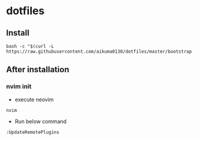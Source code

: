 # dotfiles

## Install

```
bash -c "$(curl -L https://raw.githubusercontent.com/aikuma0130/dotfiles/master/bootstrap.sh)"
```

## After installation

### nvim init

* execute neovim
```
nvim
```

* Run below command
```
:UpdateRemotePlugins
```
